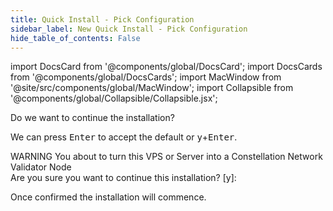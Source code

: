 ```yaml
---
title: Quick Install - Pick Configuration
sidebar_label: New Quick Install - Pick Configuration
hide_table_of_contents: False
---
```

<intro-end />

import DocsCard from '@components/global/DocsCard';
import DocsCards from '@components/global/DocsCards';
import MacWindow from '@site/src/components/global/MacWindow';
import Collapsible from '@components/global/Collapsible/Collapsible.jsx';

<head>
  <title>MainNet 2.0 Automation with nodectl</title>
  <meta
    name="description"
    content="nodectl new quick installation"
  />
</head>

Do we want to continue the installation?

We can press <kbd>Enter</kbd> to accept the default or <kbd>y</kbd>+<kbd>Enter</kbd>.

<MacWindow>
  WARNING You about to turn this VPS or Server into a 
  Constellation Network Validator Node<br />
  Are you sure you want to continue this installation? [y]: <br />
</MacWindow>

Once confirmed the installation will commence. 